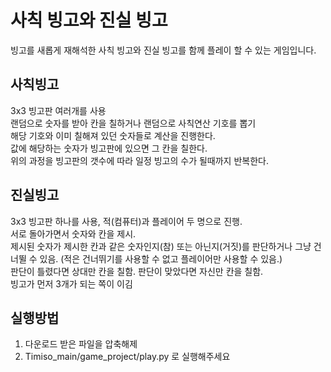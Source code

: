 # 사칙 빙고와 진실 빙고
빙고를 새롭게 재해석한 사칙 빙고와 진실 빙고를 함께 플레이 할 수 있는 게임입니다.
## 사칙빙고
3x3 빙고판 여러개를 사용   
랜덤으로 숫자를 받아 칸을 칠하거나 랜덤으로 사칙연산 기호를 뽑기    
해당 기호와 이미 칠해져 있던 숫자들로 계산을 진행한다.   
값에 해당하는 숫자가 빙고판에 있으면 그 칸을 칠한다.   
위의 과정을 빙고판의 갯수에 따라 일정 빙고의 수가 될때까지 반복한다.   
## 진실빙고
3x3 빙고판 하나를 사용, 적(컴퓨터)과 플레이어 두 명으로 진행.   
서로 돌아가면서 숫자와 칸을 제시.   
제시된 숫자가 제시한 칸과 같은 숫자인지(참) 또는 아닌지(거짓)를 판단하거나 그냥 건너뛸 수 있음. (적은 건너뛰기를 사용할 수 없고 플레이어만 사용할 수 있음.)   
판단이 틀렸다면 상대만 칸을 칠함. 판단이 맞았다면 자신만 칸을 칠함.   
빙고가 먼저 3개가 되는 쪽이 이김
## 실행방법
1. 다운로드 받은 파일을 압축해제
2. Timiso_main/game_project/play.py 로 실행해주세요
